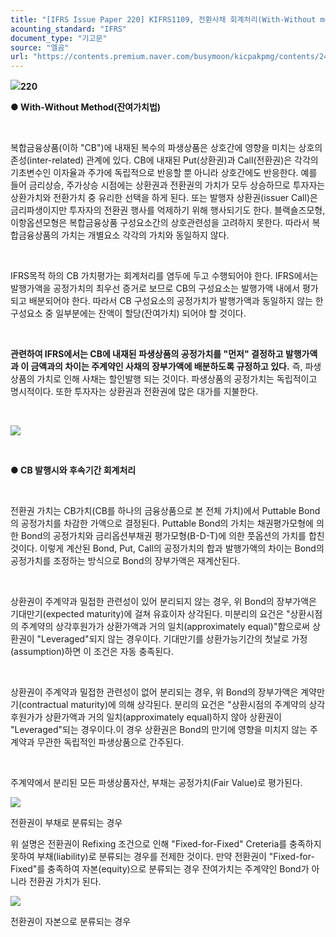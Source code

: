 ```yaml
---
title: "[IFRS Issue Paper 220] KIFRS1109, 전환사채 회계처리(With-Without method)"
acounting_standard: "IFRS"
document_type: "기고문"
source: "엘곰"
url: "https://contents.premium.naver.com/busymoon/kicpakpmg/contents/240911140453103lp"
---
```

![](https://n2.news.naver.com/l.gif?type=content)**220**

**● With-Without Method(잔여가치법)**

**​**

복합금융상품(이하 "CB")에 내재된 복수의 파생상품은 상호간에 영향을 미치는 상호의존성(inter-related) 관계에 있다. CB에 내재된 Put(상환권)과 Call(전환권)은 각각의 기초변수인 이자율과 주가에 독립적으로 반응할 뿐 아니라 상호간에도 반응한다. 예를 들어 금리상승, 주가상승 시점에는 상환권과 전환권의 가치가 모두 상승하므로 투자자는 상환가치와 전환가치 중 유리한 선택을 하게 된다. 또는 발행자 상환권(issuer Call)은 금리파생이지만 투자자의 전환권 행사를 억제하기 위해 행사되기도 한다. 블랙숄즈모형, 이항옵션모형은 복합금융상품 구성요소간의 상호관련성을 고려하지 못한다. 따라서 복합금융상품의 가치는 개별요소 각각의 가치와 동일하지 않다.

​

IFRS목적 하의 CB 가치평가는 회계처리를 염두에 두고 수행되어야 한다. IFRS에서는 발행가액을 공정가치의 최우선 증거로 보므로 CB의 구성요소는 발행가액 내에서 평가되고 배분되어야 한다. 따라서 CB 구성요소의 공정가치가 발행가액과 동일하지 않는 한 구성요소 중 일부분에는 잔액이 할당(잔여가치) 되어야 할 것이다.

**​**

**관련하여 IFRS에서는 CB에 내재된 파생상품의 공정가치를 "먼저" 결정하고 발행가액과 이 금액과의 차이는 주계약인 사채의 장부가액에 배분하도록 규정하고 있다.** 즉, 파생상품의 가치로 인해 사채는 할인발행 되는 것이다. 파생상품의 공정가치는 독립적이고 명시적이다. 또한 투자자는 상환권과 전환권에 많은 대가를 지불한다.

​

![](https://scs-phinf.pstatic.net/MjAyNDA5MTFfMTkg/MDAxNzI2MDIwNTg4NTk3.Ta2EQ0teL5-PZGVVryNxNeTIpQNk00DtLBEE88R-3Jkg.xJzEPXqFOxMkoPjl5LOrIkKuXZeV5Om0iskqKZd5UjUg.PNG/image.png?type=w800)

**​**

**● CB 발행시와 후속기간 회계처리**

**​**

전환권 가치는 CB가치(CB를 하나의 금융상품으로 본 전체 가치)에서 Puttable Bond의 공정가치를 차감한 가액으로 결정된다. Puttable Bond의 가치는 채권평가모형에 의한 Bond의 공정가치와 금리옵션부채권 평가모형(B-D-T)에 의한 풋옵션의 가치를 합친 것이다. 이렇게 계산된 Bond, Put, Call의 공정가치의 합과 발행가액의 차이는 Bond의 공정가치를 조정하는 방식으로 Bond의 장부가액은 재계산된다.

​

상환권이 주계약과 밀접한 관련성이 있어 분리되지 않는 경우, 위 Bond의 장부가액은 기대만기(expected maturity)에 걸쳐 유효이자 상각된다. 미분리의 요건은 "상환시점의 주계약의 상각후원가가 상환가액과 거의 일치(approximately equal)"함으로써 상환권이 "Leveraged"되지 않는 경우이다. 기대만기를 상환가능기간의 첫날로 가정(assumption)하면 이 조건은 자동 충족된다.

​

상환권이 주계약과 밀접한 관련성이 없어 분리되는 경우, 위 Bond의 장부가액은 계약만기(contractual maturity)에 의해 상각된다. 분리의 요건은 "상환시점의 주계약의 상각후원가가 상환가액과 거의 일치(approximately equal)하지 않아 상환권이 "Leveraged"되는 경우이다.이 경우 상환권은 Bond의 만기에 영향을 미치지 않는 주계약과 무관한 독립적인 파생상품으로 간주된다.

​

주계약에서 분리된 모든 파생상품자산, 부채는 공정가치(Fair Value)로 평가된다.

![](https://scs-phinf.pstatic.net/MjAyNDA5MTFfNTcg/MDAxNzI2MDMwODMzNTAx.lTJ74Dz1ZvIYUbJqBv0Wqc9m5QWVCgJvp2Vw0n2KXOog.xA5SY4FmeMQS06l-7tLweHWYDhaOVFDV90Dj0S13Kikg.PNG/image.png?type=w800)

전환권이 부채로 분류되는 경우

위 설명은 전환권이 Refixing 조건으로 인해 "Fixed-for-Fixed" Creteria를 충족하지 못하여 부채(liability)로 분류되는 경우를 전제한 것이다. 만약 전환권이 "Fixed-for-Fixed"를 충족하여 자본(equity)으로 분류되는 경우 잔여가치는 주계약인 Bond가 아니라 전환권 가치가 된다.

![](https://scs-phinf.pstatic.net/MjAyNDA5MTFfMTI1/MDAxNzI2MDMwOTk4NTYz.pC4T5QmKkVVvraVpSc-uwe1juFtjTqYY_NGItS2YH7Mg.pF3ek2Z8D_8ja9u7G0hXHVnDfG43B2Oe9BKCdnC3vgEg.PNG/image.png?type=w800)

전환권이 자본으로 분류되는 경우

​